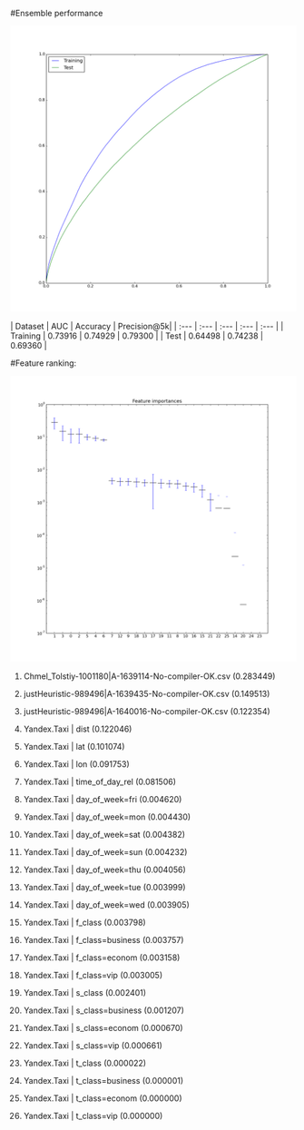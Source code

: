 #Ensemble performance

![](https://raw.githubusercontent.com/justheuristic/Taxathon-results/master/roc_curves.png?raw=true)

| Dataset | AUC | Accuracy | Precision@5k|
| :--- | :--- | :--- | :--- | :--- |
| Training | 0.73916 | 0.74929 | 0.79300 |
| Test | 0.64498 | 0.74238 | 0.69360 |


#Feature ranking:

![](importances.png?raw=true)

1. Chmel_Tolstiy-1001180|A-1639114-No-compiler-OK.csv (0.283449)

2. justHeuristic-989496|A-1639435-No-compiler-OK.csv (0.149513)

3. justHeuristic-989496|A-1640016-No-compiler-OK.csv (0.122354)

4. Yandex.Taxi | dist (0.122046)

5. Yandex.Taxi | lat (0.101074)

6. Yandex.Taxi | lon (0.091753)

7. Yandex.Taxi | time_of_day_rel (0.081506)

8. Yandex.Taxi | day_of_week=fri (0.004620)

9. Yandex.Taxi | day_of_week=mon (0.004430)

10. Yandex.Taxi | day_of_week=sat (0.004382)

11. Yandex.Taxi | day_of_week=sun (0.004232)

12. Yandex.Taxi | day_of_week=thu (0.004056)

13. Yandex.Taxi | day_of_week=tue (0.003999)

14. Yandex.Taxi | day_of_week=wed (0.003905)

15. Yandex.Taxi | f_class (0.003798)

16. Yandex.Taxi | f_class=business (0.003757)

17. Yandex.Taxi | f_class=econom (0.003158)

18. Yandex.Taxi | f_class=vip (0.003005)

19. Yandex.Taxi | s_class (0.002401)

20. Yandex.Taxi | s_class=business (0.001207)

21. Yandex.Taxi | s_class=econom (0.000670)

22. Yandex.Taxi | s_class=vip (0.000661)

23. Yandex.Taxi | t_class (0.000022)

24. Yandex.Taxi | t_class=business (0.000001)

25. Yandex.Taxi | t_class=econom (0.000000)

26. Yandex.Taxi | t_class=vip (0.000000)

